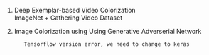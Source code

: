 1. Deep Exemplar-based Video Colorization    
          ImageNet + Gathering Video Dataset

2. Image Colorization using Using Generative Adverserial Network

          Tensorflow version error, we need to change to keras

